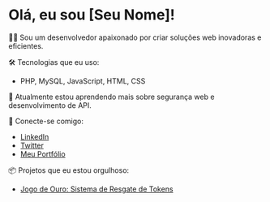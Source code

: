 # Olá, eu sou [Seu Nome]!

👨‍💻 Sou um desenvolvedor apaixonado por criar soluções web inovadoras e eficientes.

🛠️ Tecnologias que eu uso:
- PHP, MySQL, JavaScript, HTML, CSS

🌱 Atualmente estou aprendendo mais sobre segurança web e desenvolvimento de API.


🔗 Conecte-se comigo:
- [LinkedIn]([https://www.linkedin.com/in/seu_perfil/](https://www.linkedin.com/in/victorbrandaao/))
- [Twitter](https://twitter.com/vitubrandao)
- [Meu Portfólio](https://victorbrandaotech.online)

📦 Projetos que eu estou orgulhoso:
- [Jogo de Ouro: Sistema de Resgate de Tokens](https://github.com/seu_username/jogo-de-ouro)

